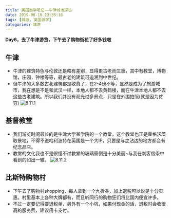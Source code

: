 ```yaml
---
title: 英国游学笔记——牛津城市探访
date: 2019-08-10 23:35:16
tags: [城游, 英国游学]
categories: 城游
---
```


**Day6，去了牛津游览，下午去了购物街花了好多钱嗷**

<!--more--> 
## 牛津
* 牛津的建筑特色与伦敦还是略有差别，显得更古老而庄重，其中有教堂，博物馆，庄园，钟楼等等，最古老的建筑可追溯到中世纪。
* 但牛津的大多数古老建筑都是收费了，在2-4磅不等，显然是成为了旅游城市，我在想是不是和武汉一样，本地人都不去黄鹤楼，而在牛津本地人都不去这些古老建筑。所以我们并没有观光过多景点，只是在外围拍照(就是因为贫穷)
![8.11.1](https://gitee.com/know_the_emperor/picture/raw/master/8.11.1.jpg)

## 基督教堂
* 我们游览时间最长的是牛津大学某学院的一个教堂，这个教堂也正是霍格沃茨取景地，不得不说哈利波特在英国是一个大IP，只要是与之沾边的地方都会有纪念品店。
* 教堂的文化我也不是很懂不过教堂的玻璃窗倒是十分美丽~与我在刺客信条中看到的如出一辙。
![8.11.2](https://gitee.com/know_the_emperor/picture/raw/master/8.11.2.jpg)

## 比斯特购物村
* 下午去了购物村shopping，每人拿到一个九折券，加上退税可以说是十分实惠。村里基本上各种大牌都有，而且听同行的购物狂们将比国内便宜许多。
* 不过一定要记得要退税单，另外有一个小坑，如果付现金的话，退税时会收很高的服务费，建议用卡支付。